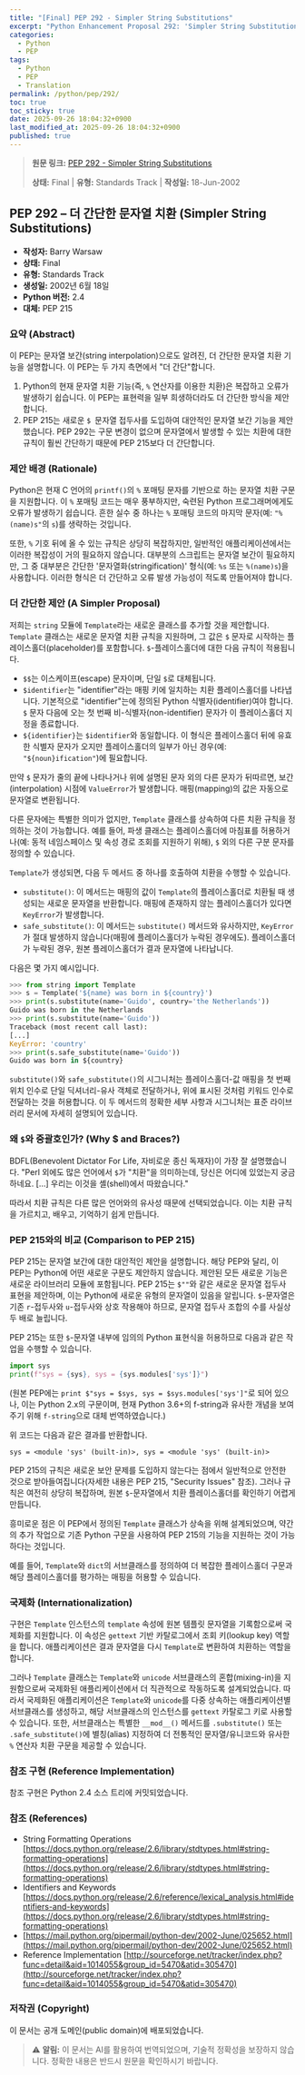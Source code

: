 ```yaml
---
title: "[Final] PEP 292 - Simpler String Substitutions"
excerpt: "Python Enhancement Proposal 292: 'Simpler String Substitutions'에 대한 한국어 번역입니다."
categories:
  - Python
  - PEP
tags:
  - Python
  - PEP
  - Translation
permalink: /python/pep/292/
toc: true
toc_sticky: true
date: 2025-09-26 18:04:32+0900
last_modified_at: 2025-09-26 18:04:32+0900
published: true
---
```

> **원문 링크:** [PEP 292 - Simpler String Substitutions](https://peps.python.org/pep-0292/)
>
> **상태:** Final | **유형:** Standards Track | **작성일:** 18-Jun-2002

## PEP 292 – 더 간단한 문자열 치환 (Simpler String Substitutions)

*   **작성자:** Barry Warsaw <barry at python.org>
*   **상태:** Final
*   **유형:** Standards Track
*   **생성일:** 2002년 6월 18일
*   **Python 버전:** 2.4
*   **대체:** PEP 215

### 요약 (Abstract)

이 PEP는 문자열 보간(string interpolation)으로도 알려진, 더 간단한 문자열 치환 기능을 설명합니다. 이 PEP는 두 가지 측면에서 "더 간단"합니다.

1.  Python의 현재 문자열 치환 기능(즉, `%` 연산자를 이용한 치환)은 복잡하고 오류가 발생하기 쉽습니다. 이 PEP는 표현력을 일부 희생하더라도 더 간단한 방식을 제안합니다.
2.  PEP 215는 새로운 `$ `문자열 접두사를 도입하여 대안적인 문자열 보간 기능을 제안했습니다. PEP 292는 구문 변경이 없으며 문자열에서 발생할 수 있는 치환에 대한 규칙이 훨씬 간단하기 때문에 PEP 215보다 더 간단합니다.

### 제안 배경 (Rationale)

Python은 현재 C 언어의 `printf()`의 `%` 포매팅 문자를 기반으로 하는 문자열 치환 구문을 지원합니다. 이 `%` 포매팅 코드는 매우 풍부하지만, 숙련된 Python 프로그래머에게도 오류가 발생하기 쉽습니다. 흔한 실수 중 하나는 `%` 포매팅 코드의 마지막 문자(예: `"%(name)s"`의 `s`)를 생략하는 것입니다.

또한, `%` 기호 뒤에 올 수 있는 규칙은 상당히 복잡하지만, 일반적인 애플리케이션에서는 이러한 복잡성이 거의 필요하지 않습니다. 대부분의 스크립트는 문자열 보간이 필요하지만, 그 중 대부분은 간단한 '문자열화(stringification)' 형식(예: `%s` 또는 `%(name)s`)을 사용합니다. 이러한 형식은 더 간단하고 오류 발생 가능성이 적도록 만들어져야 합니다.

### 더 간단한 제안 (A Simpler Proposal)

저희는 `string` 모듈에 `Template`라는 새로운 클래스를 추가할 것을 제안합니다. `Template` 클래스는 새로운 문자열 치환 규칙을 지원하며, 그 값은 `$` 문자로 시작하는 플레이스홀더(placeholder)를 포함합니다. `$`-플레이스홀더에 대한 다음 규칙이 적용됩니다.

*   `$$`는 이스케이프(escape) 문자이며, 단일 `$`로 대체됩니다.
*   `$identifier`는 "identifier"라는 매핑 키에 일치하는 치환 플레이스홀더를 나타냅니다. 기본적으로 "identifier"는에 정의된 Python 식별자(identifier)여야 합니다. `$` 문자 다음에 오는 첫 번째 비-식별자(non-identifier) 문자가 이 플레이스홀더 지정을 종료합니다.
*   `${identifier}`는 `$identifier`와 동일합니다. 이 형식은 플레이스홀더 뒤에 유효한 식별자 문자가 오지만 플레이스홀더의 일부가 아닌 경우(예: `"${noun}ification"`)에 필요합니다.

만약 `$` 문자가 줄의 끝에 나타나거나 위에 설명된 문자 외의 다른 문자가 뒤따르면, 보간(interpolation) 시점에 `ValueError`가 발생합니다. 매핑(mapping)의 값은 자동으로 문자열로 변환됩니다.

다른 문자에는 특별한 의미가 없지만, `Template` 클래스를 상속하여 다른 치환 규칙을 정의하는 것이 가능합니다. 예를 들어, 파생 클래스는 플레이스홀더에 마침표를 허용하거나(예: 동적 네임스페이스 및 속성 경로 조회를 지원하기 위해), `$` 외의 다른 구분 문자를 정의할 수 있습니다.

`Template`가 생성되면, 다음 두 메서드 중 하나를 호출하여 치환을 수행할 수 있습니다.

*   `substitute()`: 이 메서드는 매핑의 값이 `Template`의 플레이스홀더로 치환될 때 생성되는 새로운 문자열을 반환합니다. 매핑에 존재하지 않는 플레이스홀더가 있다면 `KeyError`가 발생합니다.
*   `safe_substitute()`: 이 메서드는 `substitute()` 메서드와 유사하지만, `KeyError`가 절대 발생하지 않습니다(매핑에 플레이스홀더가 누락된 경우에도). 플레이스홀더가 누락된 경우, 원본 플레이스홀더가 결과 문자열에 나타납니다.

다음은 몇 가지 예시입니다.

```python
>>> from string import Template
>>> s = Template('${name} was born in ${country}')
>>> print(s.substitute(name='Guido', country='the Netherlands'))
Guido was born in the Netherlands
>>> print(s.substitute(name='Guido'))
Traceback (most recent call last):
[...]
KeyError: 'country'
>>> print(s.safe_substitute(name='Guido'))
Guido was born in ${country}
```

`substitute()`와 `safe_substitute()`의 시그니처는 플레이스홀더-값 매핑을 첫 번째 위치 인수로 단일 딕셔너리-유사 객체로 전달하거나, 위에 표시된 것처럼 키워드 인수로 전달하는 것을 허용합니다. 이 두 메서드의 정확한 세부 사항과 시그니처는 표준 라이브러리 문서에 자세히 설명되어 있습니다.

### 왜 `$`와 중괄호인가? (Why $ and Braces?)

BDFL(Benevolent Dictator For Life, 자비로운 종신 독재자)이 가장 잘 설명했습니다.
"Perl 외에도 많은 언어에서 `$`가 "치환"을 의미하는데, 당신은 어디에 있었는지 궁금하네요. [...] 우리는 이것을 셸(shell)에서 따왔습니다."

따라서 치환 규칙은 다른 많은 언어와의 유사성 때문에 선택되었습니다. 이는 치환 규칙을 가르치고, 배우고, 기억하기 쉽게 만듭니다.

### PEP 215와의 비교 (Comparison to PEP 215)

PEP 215는 문자열 보간에 대한 대안적인 제안을 설명합니다. 해당 PEP와 달리, 이 PEP는 Python에 어떤 새로운 구문도 제안하지 않습니다. 제안된 모든 새로운 기능은 새로운 라이브러리 모듈에 포함됩니다. PEP 215는 `$""`와 같은 새로운 문자열 접두사 표현을 제안하며, 이는 Python에 새로운 유형의 문자열이 있음을 알립니다. `$`-문자열은 기존 `r`-접두사와 `u`-접두사와 상호 작용해야 하므로, 문자열 접두사 조합의 수를 사실상 두 배로 늘립니다.

PEP 215는 또한 `$`-문자열 내부에 임의의 Python 표현식을 허용하므로 다음과 같은 작업을 수행할 수 있습니다.

```python
import sys
print(f"sys = {sys}, sys = {sys.modules['sys']}")
```

(원본 PEP에는 `print $"sys = $sys, sys = $sys.modules['sys']"`로 되어 있으나, 이는 Python 2.x의 구문이며, 현재 Python 3.6+의 f-string과 유사한 개념을 보여주기 위해 `f-string`으로 대체 번역하였습니다.)

위 코드는 다음과 같은 결과를 반환합니다.

```
sys = <module 'sys' (built-in)>, sys = <module 'sys' (built-in)>
```

PEP 215의 규칙은 새로운 보안 문제를 도입하지 않는다는 점에서 일반적으로 안전한 것으로 받아들여집니다(자세한 내용은 PEP 215, "Security Issues" 참조). 그러나 규칙은 여전히 상당히 복잡하며, 원본 `$`-문자열에서 치환 플레이스홀더를 확인하기 어렵게 만듭니다.

흥미로운 점은 이 PEP에서 정의된 `Template` 클래스가 상속을 위해 설계되었으며, 약간의 추가 작업으로 기존 Python 구문을 사용하여 PEP 215의 기능을 지원하는 것이 가능하다는 것입니다.

예를 들어, `Template`와 `dict`의 서브클래스를 정의하여 더 복잡한 플레이스홀더 구문과 해당 플레이스홀더를 평가하는 매핑을 허용할 수 있습니다.

### 국제화 (Internationalization)

구현은 `Template` 인스턴스의 `template` 속성에 원본 템플릿 문자열을 기록함으로써 국제화를 지원합니다. 이 속성은 `gettext` 기반 카탈로그에서 조회 키(lookup key) 역할을 합니다. 애플리케이션은 결과 문자열을 다시 `Template`로 변환하여 치환하는 역할을 합니다.

그러나 `Template` 클래스는 `Template`와 `unicode` 서브클래스의 혼합(mixing-in)을 지원함으로써 국제화된 애플리케이션에서 더 직관적으로 작동하도록 설계되었습니다. 따라서 국제화된 애플리케이션은 `Template`와 `unicode`를 다중 상속하는 애플리케이션별 서브클래스를 생성하고, 해당 서브클래스의 인스턴스를 `gettext` 카탈로그 키로 사용할 수 있습니다. 또한, 서브클래스는 특별한 `__mod__()` 메서드를 `.substitute()` 또는 `.safe_substitute()`에 별칭(alias) 지정하여 더 전통적인 문자열/유니코드와 유사한 `%` 연산자 치환 구문을 제공할 수 있습니다.

### 참조 구현 (Reference Implementation)

참조 구현은 Python 2.4 소스 트리에 커밋되었습니다.

### 참조 (References)

*   String Formatting Operations [https://docs.python.org/release/2.6/library/stdtypes.html#string-formatting-operations](https://docs.python.org/release/2.6/library/stdtypes.html#string-formatting-operations)
*   Identifiers and Keywords [https://docs.python.org/release/2.6/reference/lexical_analysis.html#identifiers-and-keywords](https://docs.python.org/release/2.6/library/stdtypes.html#string-formatting-operations)
*   [https://mail.python.org/pipermail/python-dev/2002-June/025652.html](https://mail.python.org/pipermail/python-dev/2002-June/025652.html)
*   Reference Implementation [http://sourceforge.net/tracker/index.php?func=detail&aid=1014055&group_id=5470&atid=305470](http://sourceforge.net/tracker/index.php?func=detail&aid=1014055&group_id=5470&atid=305470)

### 저작권 (Copyright)

이 문서는 공개 도메인(public domain)에 배포되었습니다.

> ⚠️ **알림:** 이 문서는 AI를 활용하여 번역되었으며, 기술적 정확성을 보장하지 않습니다. 정확한 내용은 반드시 원문을 확인하시기 바랍니다.